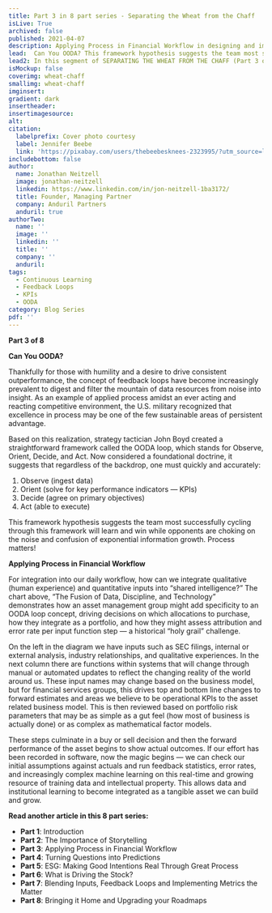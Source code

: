```yaml
---
title: Part 3 in 8 part series - Separating the Wheat from the Chaff
isLive: True
archived: false
published: 2021-04-07 
description: Applying Process in Financial Workflow in designing and implementing metrics that matter
lead:  Can You OODA? This framework hypothesis suggests the team most successfully cycling through this framework will learn and win while opponents are choking on the noise and confusion of exponential information growth. Process matters. 
lead2: In this segment of SEPARATING THE WHEAT FROM THE CHAFF (Part 3 of 8) Jon Neitzell, Managing Partner for Anduril Partners, lays out a framework for decision flow in asset selection. Let's discuss what that looks like integrated into dynamic software.
isMockup: false
coverimg: wheat-chaff
smallimg: wheat-chaff
imginsert: 
gradient: dark
insertheader: 
insertimagesource: 
alt: 
citation:
  labelprefix: Cover photo courtesy 
  label: Jennifer Beebe
  link: 'https://pixabay.com/users/thebeebesknees-2323995/?utm_source=link-attribution&utm_medium=referral&utm_campaign=image&utm_content=3571011'
includebottom: false
author: 
  name: Jonathan Neitzell
  image: jonathan-neitzell
  linkedin: https://www.linkedin.com/in/jon-neitzell-1ba3172/
  title: Founder, Managing Partner
  company: Anduril Partners
  anduril: true
authorTwo:
  name: ''
  image: ''
  linkedin: ''
  title: ''
  company: ''
  anduril:
tags: 
  - Continuous Learning
  - Feedback Loops
  - KPIs
  - OODA
category: Blog Series
pdf: ''
---
```


**Part 3 of 8**

**Can You OODA?**

Thankfully for those with humility and a desire to drive consistent outperformance, the concept of feedback loops have become increasingly prevalent to digest and filter the mountain of data resources from noise into insight. As an example of applied process amidst an ever acting and reacting competitive environment, the U.S. military recognized that excellence in process may be one of the few sustainable areas of persistent advantage.

Based on this realization, strategy tactician John Boyd created a straightforward framework called the OODA loop, which stands for Observe, Orient, Decide, and Act. Now considered a foundational doctrine, it suggests that regardless of the backdrop, one must quickly and accurately:

<ol>
<li>Observe (ingest data)</li>

<li>Orient (solve for key performance indicators — KPIs)</li>

<li>Decide (agree on primary objectives)</li>

<li>Act (able to execute)</li>
</ol>

This framework hypothesis suggests the team most successfully cycling through this framework will learn and win while opponents are choking on the noise and confusion of exponential information growth. Process matters!

<markdown-image title="The Fusion of Data, Discipline, and Technology" caption="Anduril Partners" src="kpi-dev-process"></markdown-image>

**Applying Process in Financial Workflow**

For integration into our daily workflow, how can we integrate qualitative (human experience) and quantitative inputs into “shared intelligence?” The chart above, “The Fusion of Data, Discipline, and Technology” demonstrates how an asset management group might add specificity to an OODA loop concept, driving decisions on which allocations to purchase, how they integrate as a portfolio, and how they might assess attribution and error rate per input function step — a historical “holy grail” challenge.

On the left in the diagram we have inputs such as SEC filings, internal or external analysis, industry relationships, and qualitative experiences. In the next column there are functions within systems that will change through manual or automated updates to reflect the changing reality of the world around us. These input names may change based on the business model, but for financial services groups, this drives top and bottom line changes to forward estimates and areas we believe to be operational KPIs to the asset related business model. This is then reviewed based on portfolio risk parameters that may be as simple as a gut feel (how most of business is actually done) or as complex as mathematical factor models.

These steps culminate in a buy or sell decision and then the forward performance of the asset begins to show actual outcomes. If our effort has been recorded in software, now the magic begins — we can check our initial assumptions against actuals and run feedback statistics, error rates, and increasingly complex machine learning on this real-time and growing resource of training data and intellectual property. This allows data and institutional learning to become integrated as a tangible asset we can build and grow.

**Read another article in this 8 part series:**

<ul>
<li><span><strong>Part 1</strong></span>: <nuxt-link to="/posts/separating-the-wheat-from-the-chaff-series-introduction">Introduction</nuxt-link></li>
<li><span><strong>Part 2</strong></span>: <nuxt-link to="/posts/separating-the-wheat-from-the-chaff-series-the-importance-of-storytelling">The Importance of Storytelling</nuxt-link></li>
<li><span><strong>Part 3</strong></span>: <nuxt-link to="/posts/separating-the-wheat-from-the-chaff-series-financial-workflow">Applying Process in Financial Workflow</nuxt-link></li>
<li><span><strong>Part 4</strong></span>: <nuxt-link to="/posts/separating-the-wheat-from-the-chaff-series-questions-into-predictions">Turning Questions into Predictions</nuxt-link></li>
<li><span><strong>Part 5</strong></span>: <nuxt-link to="/posts/separating-the-wheat-from-the-chaff-series-ESG-making-good-intentions-real-through-great-process">ESG: Making Good Intentions Real Through Great Process</nuxt-link></li></li>
<li><span><strong>Part 6</strong></span>: <nuxt-link to="/posts/separating-the-wheat-from-the-chaff-series-what-is-driving-the-stock">What is Driving the Stock?</nuxt-link></li></li>
<li><span><strong>Part 7</strong></span>: <nuxt-link to="/posts/separating-the-wheat-from-the-chaff-series-blending-inputs-and-feedback-loops">Blending Inputs, Feedback Loops and Implementing Metrics the Matter</nuxt-link></li></li>
<li><span><strong>Part 8</strong></span>: <nuxt-link to="/posts/separating-the-wheat-from-the-chaff-series-upgrading-your-roadmap">Bringing it Home and Upgrading your Roadmaps</nuxt-link></li></li>
</ul>
